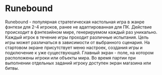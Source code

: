 # Runebound
Runebound - популярная стратегическая настольная игра в жанре фэнтези для 2-4 игроков, ранее не адаптированная для ПК. Действие происходит в фэнтезийном мире, генерируемом каждый раз уникально. Каждый игрок в течение игры проходит различные испытания. Цель игры может различаться в зависимости от выбранного сценария. На стартовом экране присутствует меню настроек, создания игры и подключение к уже существующей. Главный экран - поле, на котором расположены игроки или объекты мира. Во время партии при выполнении отдельных заданий игроку доступен экран магазина или битвы.
